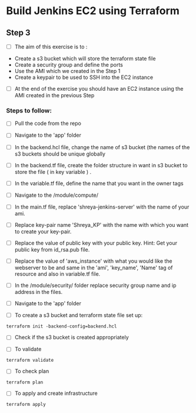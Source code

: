 # Build Jenkins EC2 using Terraform

## Step 3

- [ ] The aim of this exercise is to :
* Create a s3 bucket which will store the terraform state file
* Create a security group and define the ports
* Use the AMI which we created in the Step 1
* Create a keypair to be used to SSH into the EC2 instance


- [ ] At the end of the exercise you should have an EC2 instance using the AMI created in the previous Step


### Steps to follow:

- [ ] Pull the code from the repo
- [ ] Navigate to the 'app' folder
- [ ] In the backend.hcl file, change the name of s3 bucket (the names of the s3 buckets should
be unique globally
- [ ] In the backend.tf file, create the folder structure in want in s3 bucket to store the file ( in key variable ) .
- [ ] In the variable.tf file, define the name that you want in the owner tags

- [ ] Navigate to the /module/compute/
- [ ] In the main.tf file, replace 'shreya-jenkins-server' with the name of your ami.
- [ ] Replace key-pair name 'Shreya_KP' with the name with which you want to create your key-pair.
- [ ] Replace the value of public key with your public key. Hint: Get your public key from id_rsa.pub file.
- [ ] Replace the value of 'aws_instance' with what you would like the webserver to be and same in the 'ami', 'key_name', 
'Name' tag of resource and also in variable.tf file.
- [ ] In the /module/security/ folder replace security group name and ip address in the files.

- [ ] Navigate to the 'app' folder
- [ ] To create a s3 bucket and terraform state file set up:
```
terraform init -backend-config=backend.hcl
```

- [ ] Check if the s3 bucket is created appropriately

- [ ] To validate
```
terraform validate
```

- [ ] To check plan
```
terraform plan
```

- [ ] To apply and create infrastructure
```
terraform apply
```
